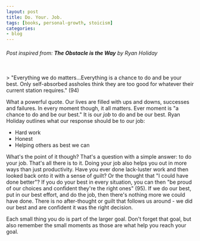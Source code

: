 ```yaml
---
layout: post
title: Do. Your. Job.
tags: [books, personal-growth, stoicism]
categories:
- blog
---
```


###### Post inspired from: **The Obstacle is the Way** by Ryan Holiday
<br />
> "Everything we do matters...Everything is a chance to do and be your best. Only self-absorbed assholes think they are too good for whatever their current station requires." (94)

What a powerful quote. Our lives are filled with ups and downs, successes and failures. In every moment though, it all matters. Ever moment is "a chance to do and be our best." It is our *job* to do and be our best. Ryan Holiday outlines what our response should be to our job:
- Hard work
- Honest
- Helping others as best we can

What's the point of it though? That's a question with a simple answer: to do your job. That's all there is to it. Doing your job also helps you out in more ways than just productivity. Have you ever done lack-luster work and then looked back onto it with a sense of guilt? Or the thought that "I could have done better"? If you do your best in every situation, you can then "be proud of our choices and confident they're the right ones" (95). If we do our best, put in our best effort, and do the job, then there's nothing more we could have done. There is no after-thought or guilt that follows us around - we did our best and are confident it was the right decision. 

Each small thing you do is part of the larger goal. Don't forget that goal, but also remember the small moments as those are what help you reach your goal.